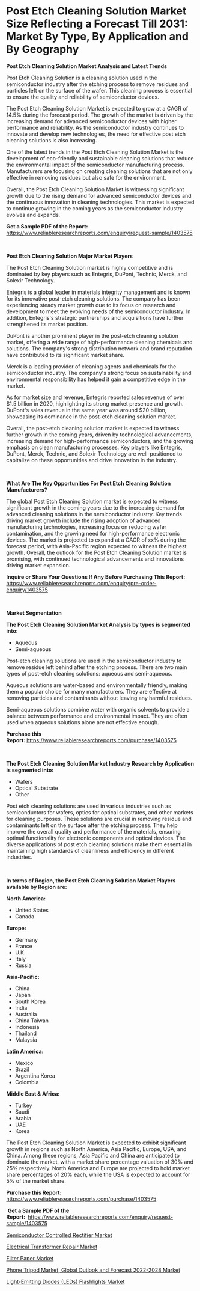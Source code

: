 <p><h1>Post Etch Cleaning Solution Market Size Reflecting a Forecast Till 2031: Market By Type, By Application and By Geography</h1></p><p><strong>Post Etch Cleaning Solution Market Analysis and Latest Trends</strong></p>
<p><p>Post Etch Cleaning Solution is a cleaning solution used in the semiconductor industry after the etching process to remove residues and particles left on the surface of the wafer. This cleaning process is essential to ensure the quality and reliability of semiconductor devices.</p><p>The Post Etch Cleaning Solution Market is expected to grow at a CAGR of 14.5% during the forecast period. The growth of the market is driven by the increasing demand for advanced semiconductor devices with higher performance and reliability. As the semiconductor industry continues to innovate and develop new technologies, the need for effective post etch cleaning solutions is also increasing.</p><p>One of the latest trends in the Post Etch Cleaning Solution Market is the development of eco-friendly and sustainable cleaning solutions that reduce the environmental impact of the semiconductor manufacturing process. Manufacturers are focusing on creating cleaning solutions that are not only effective in removing residues but also safe for the environment.</p><p>Overall, the Post Etch Cleaning Solution Market is witnessing significant growth due to the rising demand for advanced semiconductor devices and the continuous innovation in cleaning technologies. This market is expected to continue growing in the coming years as the semiconductor industry evolves and expands.</p></p>
<p><strong>Get a Sample PDF of the Report:&nbsp;</strong> <a href="https://www.reliableresearchreports.com/enquiry/request-sample/1403575">https://www.reliableresearchreports.com/enquiry/request-sample/1403575</a></p>
<p>&nbsp;</p>
<p><strong>Post Etch Cleaning Solution Major Market Players</strong></p>
<p><p>The Post Etch Cleaning Solution market is highly competitive and is dominated by key players such as Entegris, DuPont, Technic, Merck, and Solexir Technology. </p><p>Entegris is a global leader in materials integrity management and is known for its innovative post-etch cleaning solutions. The company has been experiencing steady market growth due to its focus on research and development to meet the evolving needs of the semiconductor industry. In addition, Entegris's strategic partnerships and acquisitions have further strengthened its market position.</p><p>DuPont is another prominent player in the post-etch cleaning solution market, offering a wide range of high-performance cleaning chemicals and solutions. The company's strong distribution network and brand reputation have contributed to its significant market share. </p><p>Merck is a leading provider of cleaning agents and chemicals for the semiconductor industry. The company's strong focus on sustainability and environmental responsibility has helped it gain a competitive edge in the market. </p><p>As for market size and revenue, Entegris reported sales revenue of over $1.5 billion in 2020, highlighting its strong market presence and growth. DuPont's sales revenue in the same year was around $20 billion, showcasing its dominance in the post-etch cleaning solution market. </p><p>Overall, the post-etch cleaning solution market is expected to witness further growth in the coming years, driven by technological advancements, increasing demand for high-performance semiconductors, and the growing emphasis on clean manufacturing processes. Key players like Entegris, DuPont, Merck, Technic, and Solexir Technology are well-positioned to capitalize on these opportunities and drive innovation in the industry.</p></p>
<p>&nbsp;</p>
<p><strong>What Are The Key Opportunities For Post Etch Cleaning Solution Manufacturers?</strong></p>
<p><p>The global Post Etch Cleaning Solution market is expected to witness significant growth in the coming years due to the increasing demand for advanced cleaning solutions in the semiconductor industry. Key trends driving market growth include the rising adoption of advanced manufacturing technologies, increasing focus on reducing wafer contamination, and the growing need for high-performance electronic devices. The market is projected to expand at a CAGR of xx% during the forecast period, with Asia-Pacific region expected to witness the highest growth. Overall, the outlook for the Post Etch Cleaning Solution market is promising, with continued technological advancements and innovations driving market expansion.</p></p>
<p><strong>Inquire or Share Your Questions If Any Before Purchasing This Report:</strong> <a href="https://www.reliableresearchreports.com/enquiry/pre-order-enquiry/1403575">https://www.reliableresearchreports.com/enquiry/pre-order-enquiry/1403575</a></p>
<p>&nbsp;</p>
<p><strong>Market Segmentation</strong></p>
<p><strong>The Post Etch Cleaning Solution Market Analysis by types is segmented into:</strong></p>
<p><ul><li>Aqueous</li><li>Semi-aqueous</li></ul></p>
<p><p>Post-etch cleaning solutions are used in the semiconductor industry to remove residue left behind after the etching process. There are two main types of post-etch cleaning solutions: aqueous and semi-aqueous. </p><p>Aqueous solutions are water-based and environmentally friendly, making them a popular choice for many manufacturers. They are effective at removing particles and contaminants without leaving any harmful residues. </p><p>Semi-aqueous solutions combine water with organic solvents to provide a balance between performance and environmental impact. They are often used when aqueous solutions alone are not effective enough.</p></p>
<p><strong>Purchase this Report:&nbsp;</strong><a href="https://www.reliableresearchreports.com/purchase/1403575">https://www.reliableresearchreports.com/purchase/1403575</a></p>
<p>&nbsp;</p>
<p><strong>The Post Etch Cleaning Solution Market Industry Research by Application is segmented into:</strong></p>
<p><ul><li>Wafers</li><li>Optical Substrate</li><li>Other</li></ul></p>
<p><p>Post etch cleaning solutions are used in various industries such as semiconductors for wafers, optics for optical substrates, and other markets for cleaning purposes. These solutions are crucial in removing residue and contaminants left on the surface after the etching process. They help improve the overall quality and performance of the materials, ensuring optimal functionality for electronic components and optical devices. The diverse applications of post etch cleaning solutions make them essential in maintaining high standards of cleanliness and efficiency in different industries.</p></p>
<p>&nbsp;</p>
<p><strong>In terms of Region, the Post Etch Cleaning Solution Market Players available by Region are:</strong></p>
<p>
    <p> <strong> North America: </strong>
        <ul>
            <li>United States</li>
            <li>Canada</li>
        </ul>
        </p> 
    <p> <strong> Europe: </strong>
        <ul>
            <li>Germany</li>
            <li>France</li>
            <li>U.K.</li>
            <li>Italy</li>
            <li>Russia</li>
        </ul>
        </p> 
    <p> <strong> Asia-Pacific: </strong>
        <ul>
            <li>China</li>
            <li>Japan</li>
            <li>South Korea</li>
            <li>India</li>
            <li>Australia</li>
            <li>China Taiwan</li>
            <li>Indonesia</li>
            <li>Thailand</li>
            <li>Malaysia</li>
        </ul>
        </p> 
    <p> <strong> Latin America: </strong>
        <ul>
            <li>Mexico</li>
            <li>Brazil</li>
            <li>Argentina Korea</li>
            <li>Colombia</li>
        </ul>
        </p> 
    <p> <strong> Middle East & Africa: </strong>
        <ul>
            <li>Turkey</li>
            <li>Saudi</li>
            <li>Arabia</li>
            <li>UAE</li>
            <li>Korea</li>
        </ul>
    </p>
    </p>
<p><p>The Post Etch Cleaning Solution Market is expected to exhibit significant growth in regions such as North America, Asia Pacific, Europe, USA, and China. Among these regions, Asia Pacific and China are anticipated to dominate the market, with a market share percentage valuation of 30% and 25% respectively. North America and Europe are projected to hold market share percentages of 20% each, while the USA is expected to account for 5% of the market share.</p></p>
<p><strong>Purchase this Report: </strong><a href="https://www.reliableresearchreports.com/purchase/1403575">https://www.reliableresearchreports.com/purchase/1403575</a></p>
<p>&nbsp;<strong>Get a Sample PDF of the Report:&nbsp;&nbsp;</strong><a href="https://www.reliableresearchreports.com/enquiry/request-sample/1403575">https://www.reliableresearchreports.com/enquiry/request-sample/1403575</a></p>
<p><strong></strong></p>
<p><p><a href="https://view.publitas.com/reportprime-1/semiconductor-controlled-rectifier-market-size-share-trends-analysis-report-by-material-by-type-by-end-user-by-region-and-segment-forecasts-2024-2031/">Semiconductor Controlled Rectifier Market</a></p><p><a href="https://github.com/josesg55/Market-Research-Report-List-1/blob/main/electrical-transformer-repair-market.md">Electrical Transformer Repair Market</a></p><p><a href="https://view.publitas.com/reportprime-1/filter-paper-market-research-report-the-key-to-successful-business-strategy-forecasted-for-period-from-2024-2031/">Filter Paper Market</a></p><p><a href="https://fearless-okapi-6c8.notion.site/Phone-Tripod-Market-Global-Outlook-and-Forecast-2022-2028-Market-Size-Growing-and-Forecasted-for-pe-ecba431ba5a4444bbd816b2ab4881904">Phone Tripod Market, Global Outlook and Forecast 2022-2028 Market</a></p><p><a href="https://issuu.com/reportprime-2/docs/light-emitting-diodes-leds-flashlights-market-size">Light-Emitting Diodes (LEDs) Flashlights Market</a></p></p>